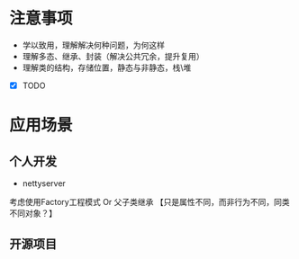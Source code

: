 

# 注意事项

- 学以致用，理解解决何种问题，为何这样
- 理解多态、继承、封装（解决公共冗余，提升复用）
- 理解类的结构，存储位置，静态与非静态，栈\堆

-[x] TODO

# 应用场景

## 个人开发
- nettyserver

考虑使用Factory工程模式 Or 父子类继承
【只是属性不同，而非行为不同，同类不同对象？】

## 开源项目
